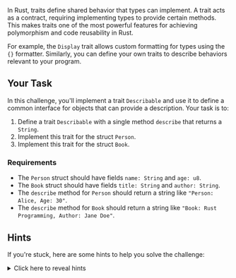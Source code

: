 In Rust, traits define shared behavior that types can implement. A trait acts as a contract, requiring implementing types to provide certain methods. This makes traits one of the most powerful features for achieving polymorphism and code reusability in Rust.

For example, the `Display` trait allows custom formatting for types using the `{}` formatter. Similarly, you can define your own traits to describe behaviors relevant to your program.

## Your Task

In this challenge, you'll implement a trait `Describable` and use it to define a common interface for objects that can provide a description. Your task is to:

1. Define a trait `Describable` with a single method `describe` that returns a `String`.
2. Implement this trait for the struct `Person`.
3. Implement this trait for the struct `Book`.

### Requirements

- The `Person` struct should have fields `name: String` and `age: u8`.
- The `Book` struct should have fields `title: String` and `author: String`.
- The `describe` method for `Person` should return a string like `"Person: Alice, Age: 30"`.
- The `describe` method for `Book` should return a string like `"Book: Rust Programming, Author: Jane Doe"`.

## Hints

If you're stuck, here are some hints to help you solve the challenge:

<details>
  <summary>Click here to reveal hints</summary>

- Implement a trait for a struct using `impl TraitName for StructName`. e.g.
  ```rust
  impl Describable for Person {
      fn describe(&self) -> String {
          format!("Person: {}, Age: {}", self.name, self.age)
      }
  }
  ```
- Don't forget to use the `&self` as the parameter for the `describe` method in the trait.

</details>
